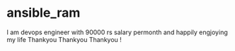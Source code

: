 # ansible_ram
I am devops engineer with 90000 rs salary permonth and happily engjoying my life Thankyou Thankyou Thankyou !

